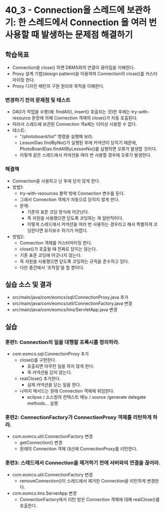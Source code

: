 # 40_3 - Connection을 스레드에 보관하기: 한 스레드에서 Connection 을 여러 번 사용할 때 발생하는 문제점 해결하기

## 학습목표

- Connection을 close() 하면 DBMS와의 연결이 끊어짐을 이해한다.
- Proxy 설계 기법(design pattern)을 이용하여 Connection의 close()를 커스터마이징 한다.
- Proxy 디자인 패턴의 구원 원리와 목적을 이해한다.

### 변경하기 전의 문제점 및 테스트

- DAO가 작업을 수행(예: findAll(), insert() 호출되는 것)한 후에는
  try-with-resource 문장에 의해 Connection 객체의 close()가 자동 호출된다.
- 따라서 스레드에 보관된 Connection 객a체는 더이상 사용할 수 없다.
- 테스트:
  - "/photoboard/list" 명령을 실행해 보라.
  - LessonDao.findByNo()가 실행된 후에 커넥션이 닫히기 때문에,
    PhotoBoardDao.findAllByLessonNo()를 실행하면 오류가 발생할 것이다.  
  - 이렇게 같은 스레드에서 커넥션을 여러 번 사용할 경우에 오류가 발생한다.

### 해결책

- Connection을 사용하고 난 후에 닫지 않게 한다.
- 방법1: 
  - try-with-resources 블럭 밖에 Connection 변수를 둔다.
  - 그래서 Connection 객체가 자동으로 닫히지 않게 한다.
  - 문제: 
    - 기존의 표준 코딩 방식에 어긋난다.
    - 즉 자원을 사용했으면 닫도록 코딩하는 게 일반적이다.
    - 이렇게 스레드에서 커넥션을 여러 번 사용하는 경우라고 해서 
      특별하게 코딩한다면 유지보수 하기가 어렵다.
- 방법2:
  - Connection 객체를 커스터마이징 한다.
  - close()가 호출될 때 진짜로 닫지는 않는다.
  - 기존 표준 코딩에 어긋나지 않는다.
  - 즉 자원을 사용했으면 닫도록 코딩하는 규칙을 준수하고 있다.
  - 다만 중간에서 '조작질'을 할 뿐이다.

  

## 실습 소스 및 결과

- src/main/java/com/eomcs/sql/ConnectionProxy.java 추가
- src/main/java/com/eomcs/util/ConnectionFactory.java 변경
- src/main/java/com/eomcs/lms/ServletApp.java 변경

## 실습  

### 훈련1: Connection의 일을 대행할 프록시를 정의하라.

- com.eomcs.sql.ConnectionProxy 추가
  - close()를 구현한다.
    - 호출되면 아무런 일을 하지 않게 한다.
    - 즉 커넥션을 닫지 않는다.
  - realClose() 추가한다.
    - 실제 커넥션을 닫는 일을 한다.
  - 나머지 메서드는 원래 Connection 객체에 위임한다.
    - eclipse / 소스창의 컨텍스트 메뉴 / source /generate delegate methods... 실행 
    
### 훈련2: ConnectionFactory가 ConnectionProxy 객체를 리턴하게 하라.

- com.eomcs.util.ConnectionFactory 변경
  - getConnection() 변경
  - 원래의 Connection 객체 대신에 ConnectionProxy를 리턴한다.
  
### 훈련3: 스레드에서 Connection을 제거하기 전에 서버와의 연결을 끊어라.

- com.eomcs.util.ConnectionFactory 변경
  - removeConnection()이 스레드에서 제거한 Connection을 리턴하게 변경한다.
- com.eomcs.lms.ServerApp 변경
  - ConnectionFactory에서 리턴 받은 Connection 객체에 대해 
    realClose()를 호출한다.
    
  